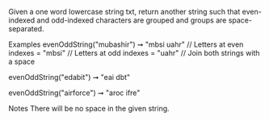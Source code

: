 Given a one word lowercase string txt, return another string such that even-indexed and odd-indexed characters are grouped and groups are space-separated.

Examples
evenOddString("mubashir") ➞ "mbsi uahr"
// Letters at even indexes = "mbsi"
// Letters at odd indexes = "uahr"
// Join both strings with a space

evenOddString("edabit") ➞ "eai dbt"

evenOddString("airforce") ➞ "aroc ifre"

Notes
There will be no space in the given string.